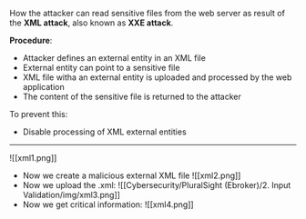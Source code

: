 How the attacker can read sensitive files from the web server as result of the **XML attack**, also known as **XXE attack**.

**Procedure**:
- Attacker defines an external entity in an XML file
- External entity can point to a sensitive file
- XML file witha an external entity is uploaded and processed by the web application
- The content of the sensitive file is returned to the attacker

To prevent this:
- Disable processing of XML external entities

---
![[xml1.png]]

- Now we create a malicious external XML file
![[xml2.png]]
- Now we upload the .xml:
![[Cybersecurity/PluralSight (Ebroker)/2. Input Validation/img/xml3.png]]
- Now we get critical information:
![[xml4.png]]
